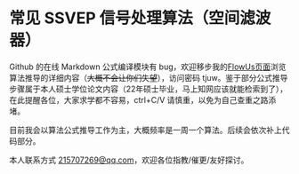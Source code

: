 # 常见 SSVEP 信号处理算法（空间滤波器）

Github 的在线 Markdown 公式编译模块有 bug，欢迎移步我的[FlowUs页面][flowus]浏览算法推导的详细内容（~~大概不会让你们失望~~），访问密码 tjuw。鉴于部分公式推导步骤属于本人硕士学位论文内容（22年硕士毕业，马上知网应该就能检索到了），在此提醒各位，大家求学都不容易，ctrl+C/V 请慎重，以免为自己查重之路添堵。

目前我会以算法公式推导工作为主，大概频率是一周一个算法。后续会依次补上代码部分。

本人联系方式 215707269@qq.com，欢迎各位指教/催更/友好探讨。

[flowus]: https://flowus.cn/brynhildrw/share/e8a93e04-6ae8-445c-8661-90ef4c451f51
